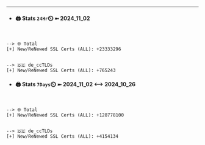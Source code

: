 

---
- #### 🖨️ **Stats** `24Hr`⏲️ ➼ 2024_11_02
```console


--> 🌐 Total
[+] New/ReNewed SSL Certs (ALL): +23333296


--> 🇩🇪 de_ccTLDs
[+] New/ReNewed SSL Certs (ALL): +765243

```

- #### 🖨️ **Stats** `7Days`⏲️ ➼ 2024_11_02 <--> 2024_10_26
```console


--> 🌐 Total
[+] New/ReNewed SSL Certs (ALL): +128778100


--> 🇩🇪 de_ccTLDs
[+] New/ReNewed SSL Certs (ALL): +4154134

```

